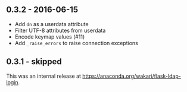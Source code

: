 ## 0.3.2 - 2016-06-15

* Add `dn` as a userdata attribute
* Filter UTF-8 attributes from userdata
* Encode keymap values (#11)
* Add `_raise_errors` to raise connection exceptions

## 0.3.1 - skipped

This was an internal release at https://anaconda.org/wakari/flask-ldap-login.
